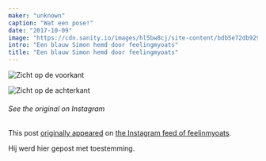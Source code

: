```yaml
---
maker: "unknown"
caption: "Wat een pose!"
date: "2017-10-09"
image: "https://cdn.sanity.io/images/hl5bw8cj/site-content/bdb5e72db9290457048b763783bf8a2de51ce0c1-1080x1080.jpg"
intro: "Een blauw Simon hemd door feelingmyoats"
title: "Een blauw Simon hemd door feelingmyoats"
---
```


![Zicht op de voorkant](https://posts.freesewing.org/uploads/blue_simon_front_1a4a8e9897.jpg "Zicht op de voorkant")

![Zicht op de achterkant](back.jpg)

<Note>

###### See the original on Instagram
This post [originally appeared](https://www.instagram.com/p/BZ6X2CkjZor/) 
on [the Instagram feed of feelinmyoats](https://www.instagram.com/feelinmyoats/).

Hij werd hier gepost met toestemming.

</Note>
